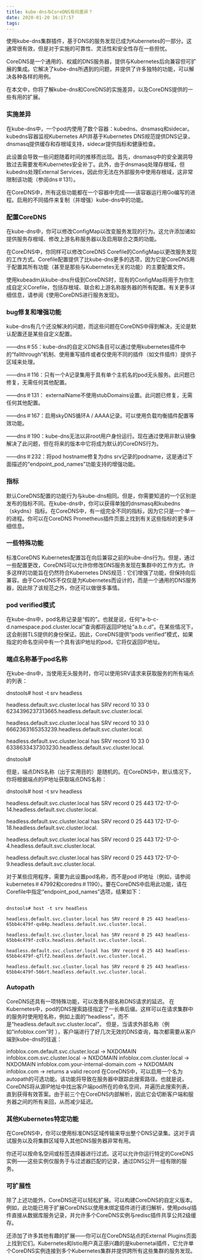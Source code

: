 ```yaml
---
title: kube-dns与CoreDNS有何差异？
date: 2020-01-20 16:17:57
tags:
---
```


使用kube-dns集群插件，基于DNS的服务发现已成为Kubernetes的一部分。这通常很有效，但是对于实施的可靠性、灵活性和安全性存在一些担忧。

CoreDNS是一个通用的、权威的DNS服务器，提供与Kubernetes后向兼容但可扩展的集成。它解决了kube-dns所遇到的问题，并提供了许多独特的功能，可以解决各种各样的用例。

在本文中，你将了解kube-dns和CoreDNS的实施差异，以及CoreDNS提供的一些有用的扩展。

### 实施差异
在kube-dns中，一个pod内使用了数个容器：kubedns、dnsmasq和sidecar。 kubedns容器监视Kubernetes API并基于Kubernetes DNS规范提供DNS记录，dnsmasq提供缓存和存根域支持，sidecar提供指标和健康检查。

此设置会导致一些问题随着时间的推移而出现。首先，dnsmasq中的安全漏洞导致过去需要发布Kubernetes安全补丁。此外，由于dnsmasq处理存根域，但kubedns处理External Services，因此你无法在外部服务中使用存根域，这非常限制该功能（参阅dns＃131）。

在CoreDNS中，所有这些功能都在一个容器中完成——该容器运行用Go编写的进程。启用的不同插件来复制（并增强）kube-dns中的功能。


### 配置CoreDNS


在kube-dns中，你可以修改ConfigMap以改变服务发现的行为。这允许添加诸如提供服务存根域、修改上游名称服务器以及启用联合之类的功能。

在CoreDNS中，你同样可以修改CoreDNS Corefile的ConfigMap以更改服务发现的工作方式。Corefile配置提供了比kube-dns更多的选项，因为它是CoreDNS用于配置其所有功能（甚至是那些与Kubernetes无关的功能）的主要配置文件。

使用kubeadm从kube-dns升级到CoreDNS时，现有的ConfigMap将用于为你生成自定义Corefile，包括存根域、联合和上游名称服务器的所有配置。有关更多详细信息，请参阅《使用CoreDNS进行服务发现》。

### bug修复和增强功能

kube-dns有几个还没解决的问题，而这些问题在CoreDNS中得到解决，无论是默认配置还是某些自定义配置。

——dns＃55：kube-dns的自定义DNS条目可以通过使用kubernetes插件中的“fallthrough”机制、使用重写插件或者仅使用不同的插件（如文件插件）提供子区域来处理。

——dns＃116：只有一个A记录集用于具有单个主机名的pod无头服务。此问题已修复，无需任何其他配置。

——dns＃131： externalName不使用stubDomains设置。此问题已修复，无需任何其他配置。

——dns＃167：启用skyDNS循环A / AAAA记录。可以使用负载均衡插件配置等效功能。

——dns＃190：kube-dns无法以非root用户身份运行。现在通过使用非默认镜像解决了此问题，但在将来的版本中它将成为默认的CoreDNS行为。

——dns＃232：将pod hostname修复为dns srv记录的podname，这是通过下面描述的“endpoint_pod_names”功能支持的增强功能。

### 指标

默认CoreDNS配置的功能行为与kube-dns相同。但是，你需要知道的一个区别是发布的指标不同。在kube-dns中，你可以获得单独的dnsmasq和kubedns（skydns）指标。在CoreDNS中，有一组完全不同的指标，因为它只是一个单一的进程。你可以在CoreDNS Prometheus插件页面上找到有关这些指标的更多详细信息。

### 一些特殊功能

标准CoreDNS Kubernetes配置旨在向后兼容之前的kube-dns行为。但是，通过一些配置更改，CoreDNS可以允许你修改DNS服务发现在集群中的工作方式。许多这样的功能旨在仍然符合Kubernetes DNS规范：它们增强了功能，但保持向后兼容。由于CoreDNS不仅仅是为Kubernetes而设计的，而是一个通用的DNS服务器，因此除了该规范之外，你还可以做很多事情。

### pod verified模式

在kube-dns中，pod名称记录是“假的”。也就是说，任何“a-b-c-d.namespace.pod.cluster.local”查询都将返回IP地址“a.b.c.d”。在某些情况下，这会削弱TLS提供的身份保证。因此，CoreDNS提供“pods verified”模式，如果指定的命名空间中有一个具有该IP地址的pod，它将仅返回IP地址。

### 端点名称基于pod名称

在kube-dns中，当使用无头服务时，你可以使用SRV请求来获取服务的所有端点的列表：

dnstools# host -t srv headless

headless.default.svc.cluster.local has SRV record 10 33 0 6234396237313665.headless.default.svc.cluster.local.

headless.default.svc.cluster.local has SRV record 10 33 0 6662363165353239.headless.default.svc.cluster.local.

headless.default.svc.cluster.local has SRV record 10 33 0 6338633437303230.headless.default.svc.cluster.local.

dnstools#

但是，端点DNS名称（出于实用目的）是随机的。在CoreDNS中，默认情况下，你将根据端点的IP地址获取端点DNS名称：

dnstools# host -t srv headless

headless.default.svc.cluster.local has SRV record 0 25 443 172-17-0-14.headless.default.svc.cluster.local.

headless.default.svc.cluster.local has SRV record 0 25 443 172-17-0-18.headless.default.svc.cluster.local.

headless.default.svc.cluster.local has SRV record 0 25 443 172-17-0-4.headless.default.svc.cluster.local.

headless.default.svc.cluster.local has SRV record 0 25 443 172-17-0-9.headless.default.svc.cluster.local.

对于某些应用程序，需要为此设置pod名称，而不是pod IP地址（例如，请参阅kubernetes＃47992和coredns＃1190）。要在CoreDNS中启用此功能，请在Corefile中指定“endpoint_pod_names”选项，结果如下：

```

dnstools# host -t srv headless

headless.default.svc.cluster.local has SRV record 0 25 443 headless-65bb4c479f-qv84p.headless.default.svc.cluster.local.

headless.default.svc.cluster.local has SRV record 0 25 443 headless-65bb4c479f-zc8lx.headless.default.svc.cluster.local.

headless.default.svc.cluster.local has SRV record 0 25 443 headless-65bb4c479f-q7lf2.headless.default.svc.cluster.local.

headless.default.svc.cluster.local has SRV record 0 25 443 headless-65bb4c479f-566rt.headless.default.svc.cluster.local.

```
### Autopath

CoreDNS还具有一项特殊功能，可以改善外部名称DNS请求的延迟。 在Kubernetes中，pod的DNS搜索路径指定了一长串后缀。这样可以在请求集群中的服务时使用短名称，例如上面的“headless”，而不是“headless.default.svc.cluster.local”。 但是，当请求外部名称（例如“infoblox.com”时 ），客户端进行了好几次无效的DNS查询，每次都需要从客户端到kube-dns的往返：

infoblox.com.default.svc.cluster.local -> NXDOMAIN
infoblox.com.svc.cluster.local -> NXDOMAIN
infoblox.com.cluster.local -> NXDOMAIN
infoblox.com.your-internal-domain.com -> NXDOMAIN
infoblox.com -> returns a valid record
在CoreDNS中，可以启用一个名为autopath的可选功能。该功能将导致在服务器中跟踪此搜索路径。也就是说，CoreDNS将从源IP地址中找出客户端pod所在的命名空间，并遍历此搜索列表，直到获得有效答案。由于前三个在CoreDNS内部解析，因此它会切断客户端和服务器之间的所有来回，从而减少延迟。

### 其他Kubernetes特定功能

在CoreDNS中，你可以使用标准DNS区域传输来导出整个DNS记录集。这对于调试服务以及将集群区域导入其他DNS服务器非常有用。

你还可以按命名空间或标签选择器进行过滤。这可以允许你运行特定的CoreDNS实例——这些实例仅服务于与过滤器匹配的记录，通过DNS公开一组有限的服务。

### 可扩展性

除了上述功能外，CoreDNS还可以轻松扩展。可以构建CoreDNS的自定义版本。例如，此功能已用于扩展CoreDNS以使用未绑定插件进行递归解析，使用pdsql插件直接从数据库服务记录，并允许多个CoreDNS实例与redisc插件共享公共2级缓存。

还添加了许多其他有趣的扩展——你可以在CoreDNS站点的External Plugins页面上找到它们。Kubernetes和Istio用户真正感兴趣的是kubernetai插件，它允许单个CoreDNS实例连接到多个Kubernetes集群并提供跨所有这些集群的服务发现。
